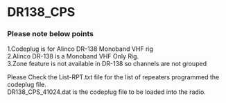 # DR138_CPS
<h3>Please note below points </h3>
<p>1.Codeplug is for Alinco DR-138 Monoband VHF rig <br/>
2.Alinco DR-138 is a Monoband VHF Only Rig.<br/>
3.Zone feature is not available in DR-138 so channels are not grouped <br/></p>
Please Check the List-RPT.txt file for the list of repeaters programmed the codeplug file.<br/>
<b></b>DR138_CPS_41024.dat</b> is the codeplug file to be loaded into the radio.
